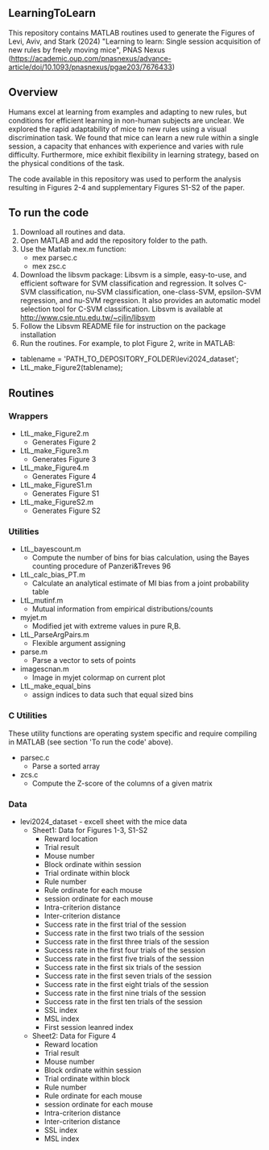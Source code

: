 ## **LearningToLearn**

This repository contains MATLAB routines used to generate the Figures of Levi, Aviv, and Stark (2024) "Learning to learn: Single session acquisition of new rules by freely moving mice", PNAS Nexus (https://academic.oup.com/pnasnexus/advance-article/doi/10.1093/pnasnexus/pgae203/7676433)

## Overview
Humans excel at learning from examples and adapting to new rules, but conditions for
efficient learning in non-human subjects are unclear. We explored the rapid adaptability of mice
to new rules using a visual discrimination task. We found that mice can learn a new rule within a
single session, a capacity that enhances with experience and varies with rule difficulty.
Furthermore, mice exhibit flexibility in learning strategy, based on the physical conditions of the
task. 

The code available in this repository was used to perform the analysis resulting in Figures 2-4 and supplementary Figures S1-S2 of the paper.

## To run the code
1. Download all routines and data.
2. Open MATLAB and add the repository folder to the path.
3. Use the Matlab mex.m function:
   - mex parsec.c
   - mex zsc.c
4. Download the libsvm package:
Libsvm is a simple, easy-to-use, and efficient software for SVM
classification and regression. It solves C-SVM classification, nu-SVM
classification, one-class-SVM, epsilon-SVM regression, and nu-SVM
regression. It also provides an automatic model selection tool for
C-SVM classification.
Libsvm is available at
http://www.csie.ntu.edu.tw/~cjlin/libsvm
5. Follow the Libsvm README file for instruction on the package installation
6. Run the routines. For example, to plot Figure 2, write in MATLAB:
- tablename = 'PATH_TO_DEPOSITORY_FOLDER\levi2024_dataset';
- LtL_make_Figure2(tablename);
 
## Routines

### Wrappers
- LtL_make_Figure2.m
  - Generates Figure 2
- LtL_make_Figure3.m
  - Generates Figure 3
- LtL_make_Figure4.m
  - Generates Figure 4
- LtL_make_FigureS1.m
  - Generates Figure S1
- LtL_make_FigureS2.m
  - Generates Figure S2

### Utilities
- LtL_bayescount.m
  - Compute the number of bins for bias calculation, using the Bayes counting procedure of Panzeri&Treves 96
- LtL_calc_bias_PT.m
  - Calculate an analytical estimate of MI bias from a joint probability table
- LtL_mutinf.m
  - Mutual information from empirical distributions/counts
- myjet.m
  - Modified jet with extreme values in pure R,B.
- LtL_ParseArgPairs.m
  - Flexible argument assigning
- parse.m
  - Parse a vector to sets of points
- imagescnan.m
  - Image in myjet colormap on current plot
- LtL_make_equal_bins
  - assign indices to data such that equal sized bins
 
### C Utilities
These utility functions are operating system specific and require compiling in MATLAB (see section 'To run the code' above). 
- parsec.c
  - Parse a sorted array
- zcs.c
  - Compute the Z-score of the columns of a given matrix

### Data
- levi2024_dataset - excell sheet with the mice data
  - Sheet1: Data for Figures 1-3, S1-S2
    - Reward location
    - Trial result
    - Mouse number
    - Block ordinate within session
    - Trial ordinate within block
    - Rule number
    - Rule ordinate for each mouse
    - session ordinate for each mouse
    - Intra-criterion distance
    - Inter-criterion distance
    - Success rate in the first trial of the session
    - Success rate in the first two trials of the session
    - Success rate in the first three trials of the session
    - Success rate in the first four trials of the session
    - Success rate in the first five trials of the session
    - Success rate in the first six trials of the session
    - Success rate in the first seven trials of the session
    - Success rate in the first eight trials of the session
    - Success rate in the first nine trials of the session
    - Success rate in the first ten trials of the session
    - SSL index
    - MSL index
    - First session leanred index
  - Sheet2: Data for Figure 4
    - Reward location
    - Trial result
    - Mouse number
    - Block ordinate within session
    - Trial ordinate within block
    - Rule number
    - Rule ordinate for each mouse
    - session ordinate for each mouse
    - Intra-criterion distance
    - Inter-criterion distance
    - SSL index
    - MSL index



